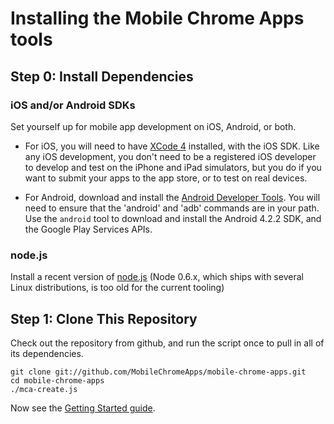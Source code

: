 Installing the Mobile Chrome Apps tools
=====

## Step 0: Install Dependencies

### iOS and/or Android SDKs

Set yourself up for mobile app development on iOS, Android, or both.

 * For iOS, you will need to have [XCode 4](https://developer.apple.com/xcode/) installed, with the iOS SDK. Like any iOS development, you don't need to be a registered iOS developer to develop and test on the iPhone and iPad simulators, but you do if you want to submit your apps to the app store, or to test on real devices.

 * For Android, download and install the [Android Developer Tools](http://developer.android.com/sdk/index.html). You will need to ensure that the 'android' and 'adb' commands are in your path. Use the `android` tool to download and install the Android 4.2.2 SDK, and the Google Play Services APIs.

### node.js

Install a recent version of [node.js](http://nodejs.org) (Node 0.6.x, which ships with several Linux distributions, is too old for the current tooling)

## Step 1: Clone This Repository

Check out the repository from github, and run the script once to pull in all of its dependencies.

    git clone git://github.com/MobileChromeApps/mobile-chrome-apps.git
    cd mobile-chrome-apps
    ./mca-create.js


Now see the [Getting Started guide](GettingStarted.md).
